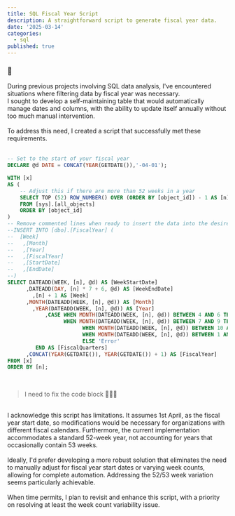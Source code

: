 ```yaml
---
title: SQL Fiscal Year Script
description: A straightforward script to generate fiscal year data.
date: '2025-03-14'
categories:
  - sql
published: true
---
```


### 📅

During previous projects involving SQL data analysis, I've encountered situations where filtering data by fiscal year was necessary.
<br>
I sought to develop a self-maintaining table that would automatically manage dates and columns, with the ability to update itself annually without too much manual intervention.
<br><br>
To address this need, I created a script that successfully met these requirements.
<br><br>

```sql
-- Set to the start of your fiscal year
DECLARE @d DATE = CONCAT(YEAR(GETDATE()),'-04-01');

WITH [x]
AS (
    -- Adjust this if there are more than 52 weeks in a year
    SELECT TOP (52) ROW_NUMBER() OVER (ORDER BY [object_id]) - 1 AS [n]
    FROM [sys].[all_objects]
    ORDER BY [object_id]
)
-- Remove commented lines when ready to insert the data into the desired table.
--INSERT INTO [dbo].[FiscalYear] (
--	[Week]
--   ,[Month]
--   ,[Year]
--   ,[FiscalYear]
--   ,[StartDate]
--   ,[EndDate]
--)
SELECT DATEADD(WEEK, [n], @d) AS [WeekStartDate]
      ,DATEADD(DAY, [n] * 7 + 6, @d) AS [WeekEndDate]
	    ,[n] + 1 AS [Week]
      ,MONTH(DATEADD(WEEK, [n], @d)) AS [Month]
	    ,YEAR(DATEADD(WEEK, [n], @d)) AS [Year]
			,CASE WHEN MONTH(DATEADD(WEEK, [n], @d)) BETWEEN 4 AND 6 THEN 'Q1'
			      WHEN MONTH(DATEADD(WEEK, [n], @d)) BETWEEN 7 AND 9 THEN 'Q2'
						WHEN MONTH(DATEADD(WEEK, [n], @d)) BETWEEN 10 AND 12 THEN 'Q3'
						WHEN MONTH(DATEADD(WEEK, [n], @d)) BETWEEN 1 AND 3 THEN 'Q4'
						ELSE 'Error'
	     END AS [FiscalQuarters]
      ,CONCAT(YEAR(GETDATE()), YEAR(GETDATE()) + 1) AS [FiscalYear]
FROM [x]
ORDER BY [n];
```

<br>

> I need to fix the code block 🤦🏻‍♂️

<br>
I acknowledge this script has limitations. It assumes 1st April, as the fiscal year start date, so modifications would be necessary for organizations with different fiscal calendars. Furthermore, the current implementation accommodates a standard 52-week year, not accounting for years that occasionally contain 53 weeks.
<br><br>
Ideally, I'd prefer developing a more robust solution that eliminates the need to manually adjust for fiscal year start dates or varying week counts, allowing for complete automation. Addressing the 52/53 week variation seems particularly achievable.
<br><br>
When time permits, I plan to revisit and enhance this script, with a priority on resolving at least the week count variability issue.
